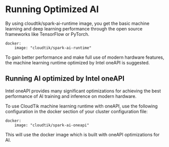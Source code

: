 # Running Optimized AI

By using cloudtik/spark-ai-runtime image,
you get the basic machine learning and deep learning performance
through the open source frameworks like TensorFlow or PyTorch.

```
docker:
    image: "cloudtik/spark-ai-runtime"
```

To gain better performance and make full use of modern hardware features,
the machine learning runtime optimized by Intel oneAPI is suggested.

## Running AI optimized by Intel oneAPI
Intel oneAPI provides many significant optimizations for achieving the best performance of
AI training and inference on modern hardware.

To use CloudTik machine learning runtime with oneAPI, use the following configuration in the docker section
of your cluster configuration file:

```
docker:
    image: "cloudtik/spark-ai-oneapi"
```

This will use the docker image which is built with oneAPI optimizations for AI.
